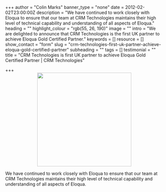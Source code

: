 +++
author = "Colin Marks"
banner_type = "none"
date = 2012-02-02T23:00:00Z
description = "We have continued to work closely with Eloqua to ensure that our team at CRM Technologies maintains their high level of technical capability and understanding of all aspects of Eloqua."
heading = ""
highlight_colour = "rgb(55, 26, 190)"
image = ""
intro = "We are delighted to announce that CRM Technologies is the first UK partner to achieve Eloqua Gold Certified Partner."
keywords = []
resource = []
show_contact = "form"
slug = "crm-technologies-first-uk-partner-achieve-eloqua-gold-certified-partner"
subheading = ""
tags = []
testimonial = ""
title = "CRM Technologies is first UK partner to achieve Eloqua Gold Certified Partner | CRM Technologies"

+++
<img style="display: block; margin-left: auto; margin-right: auto;" src="https://crmtdigital.com/sites/default/files/Eloqua-Badges_Partner_Gold-300x300.jpg" alt="" width="300" height="300">

We have continued to work closely with Eloqua to ensure that our team at CRM Technologies maintains their high level of technical capability and understanding of all aspects of Eloqua.